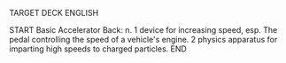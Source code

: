 TARGET DECK
ENGLISH

START
Basic
Accelerator
Back: n. 1 device for increasing speed, esp. The pedal controlling the speed of a vehicle's engine. 2 physics apparatus for imparting high speeds to charged particles.
END
